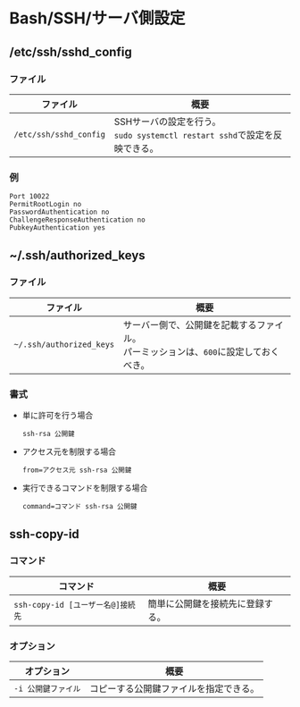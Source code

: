 # Bash/SSH/サーバ側設定

## /etc/ssh/sshd_config

### ファイル

| ファイル               | 概要                                                         |
| ---------------------- | ------------------------------------------------------------ |
| `/etc/ssh/sshd_config` | SSHサーバの設定を行う。<br />`sudo systemctl restart sshd`で設定を反映できる。 |

### 例

```text
Port 10022
PermitRootLogin no
PasswordAuthentication no 
ChallengeResponseAuthentication no
PubkeyAuthentication yes
```

## ~/.ssh/authorized_keys

### ファイル

| ファイル                 | 概要                                                         |
| ------------------------ | ------------------------------------------------------------ |
| `~/.ssh/authorized_keys` | サーバー側で、公開鍵を記載するファイル。<br />パーミッションは、`600`に設定しておくべき。 |

### 書式

- 単に許可を行う場合

  ```text
  ssh-rsa 公開鍵
  ```

- アクセス元を制限する場合

  ```text
  from=アクセス元 ssh-rsa 公開鍵
  ```

- 実行できるコマンドを制限する場合

  ```text
  command=コマンド ssh-rsa 公開鍵
  ```

## ssh-copy-id

### コマンド

| コマンド                          | 概要                             |
| --------------------------------- | -------------------------------- |
| `ssh-copy-id [ユーザー名@]接続先` | 簡単に公開鍵を接続先に登録する。 |

### オプション

| オプション          | 概要                                   |
| ------------------- | -------------------------------------- |
| `-i 公開鍵ファイル` | コピーする公開鍵ファイルを指定できる。 |
